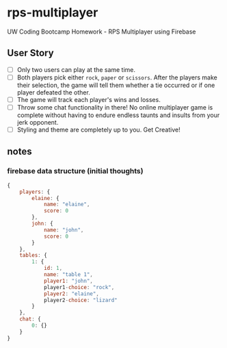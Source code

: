 # rps-multiplayer
UW Coding Bootcamp Homework - RPS Multiplayer using Firebase
## User Story
- [ ] Only two users can play at the same time.
- [ ] Both players pick either `rock`, `paper` or `scissors`. After the players make their selection, the game will tell them whether a tie occurred or if one player defeated the other.
- [ ] The game will track each player's wins and losses.
- [ ] Throw some chat functionality in there! No online multiplayer game is complete without having to endure endless taunts and insults from your jerk opponent.
- [ ] Styling and theme are completely up to you. Get Creative!
## notes
### firebase data structure (initial thoughts)
```javascript
{
	players: {
		elaine: {
			name: "elaine",
			score: 0
		},
		john: {
			name: "john",
			score: 0
		}
	},
	tables: {
		1: {
			id: 1,
			name: "table 1",
			player1: "john",
			player1-choice: "rock",
			player2: "elaine",
			player2-choice: "lizard"
		}
	},
	chat: {
		0: {}
	}
}
```
